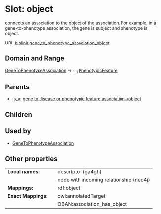
# Slot: object


connects an association to the object of the association. For example, in a gene-to-phenotype association, the gene is subject and phenotype is object.

URI: [biolink:gene_to_phenotype_association_object](https://w3id.org/biolink/vocab/gene_to_phenotype_association_object)


## Domain and Range

[GeneToPhenotypeAssociation](GeneToPhenotypeAssociation.md) &#8594;  <sub>1..1</sub> [PhenotypicFeature](PhenotypicFeature.md)

## Parents

 *  is_a: [gene to disease or phenotypic feature association➞object](gene_to_disease_or_phenotypic_feature_association_object.md)

## Children


## Used by

 * [GeneToPhenotypeAssociation](GeneToPhenotypeAssociation.md)

## Other properties

|  |  |  |
| --- | --- | --- |
| **Local names:** | | descriptor (ga4gh) |
|  | | node with incoming relationship (neo4j) |
| **Mappings:** | | rdf:object |
| **Exact Mappings:** | | owl:annotatedTarget |
|  | | OBAN:association_has_object |

